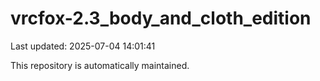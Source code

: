 # vrcfox-2.3_body_and_cloth_edition

Last updated: 2025-07-04 14:01:41

This repository is automatically maintained.
